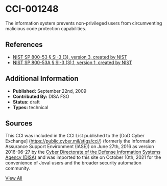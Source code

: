 # CCI-001248

The information system prevents non-privileged users from circumventing malicious code protection capabilities.

## References ##

* [NIST SP 800-53 § SI-3 (3), version 3, created by NIST](http://csrc.nist.gov/publications/PubsSPs.html)
* [NIST SP 800-53A § SI-3 (3).1, version 1, created by NIST](http://csrc.nist.gov/publications/PubsSPs.html)


## Additional Information ##

* **Published:** September 22nd, 2009
* **Contributed By:** DISA FSO
* **Status:** draft
* **Types:** technical

## Sources ##

This CCI was included in the CCI List published to the [DoD Cyber Exchange]
(https://public.cyber.mil/stigs/cci/) (formerly the Information Assurance Support Environment
(IASE)) on June 27th, 2016 as version 2016-06-27 by the [Cyber Directorate of the Defense 
Information Systems Agency (DISA)](https://public.cyber.mil/about-cyber/) and was imported to 
this site on October 10th, 2021 for the convenience of Joval users and the broader security automation community.

[View All](../README.md)

